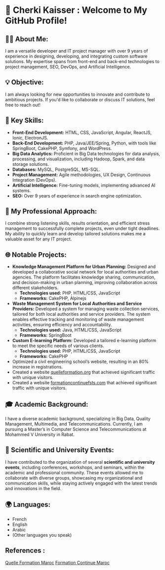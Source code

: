 # 🌟 Cherki Kaisser : Welcome to My GitHub Profile!

## 👨‍💻 About Me:
I am a versatile developer and IT project manager with over 9 years of experience in designing, developing, and integrating custom software solutions. My expertise spans from front-end and back-end technologies to project management, SEO, DevOps, and Artificial Intelligence.
## 💡 Objective:
I am always looking for new opportunities to innovate and contribute to ambitious projects. If you'd like to collaborate or discuss IT solutions, feel free to reach out!

## 🚀 Key Skills:
- **Front-End Development:** HTML, CSS, JavaScript, Angular, ReactJS, Ionic, ElectronJS.
- **Back-End Development:** PHP, Java/JEE/Spring, Python, with tools like SpringBoot, CakePHP, Symfony, and WordPress.
- **Big Data Analytics:** Proficient in Big Data technologies for data analysis, processing, and visualization, including Hadoop, Spark, and data storage solutions.
- **Databases:** MySQL, PostgreSQL, MS-SQL.
- **Project Management:** Agile methodologies, UX Design, Continuous Integration (DevOps).
- **Artificial Intelligence:** Fine-tuning models, implementing advanced AI systems.
- **SEO:** Over 9 years of experience in search engine optimization.

## 🎯 My Professional Approach:
I combine strong listening skills, results orientation, and efficient stress management to successfully complete projects, even under tight deadlines. My ability to quickly learn and develop tailored solutions makes me a valuable asset for any IT project.

## 🌐 Notable Projects:
- **Knowledge Management Platform for Urban Planning:** Designed and developed a collaborative social network for local authorities and urban agencies. The platform facilitates knowledge sharing, communication, and decision-making in urban planning, improving collaboration across different stakeholders.
  - **Technologies used:** PHP, HTML/CSS, JavaScript  
  - **Frameworks:** CakePHP, Alpinejs
- **Waste Management System for Local Authorities and Service Providers:** Developed a system for managing waste collection services, tailored for both local authorities and service providers. The system enables effective tracking and monitoring of waste management activities, ensuring efficiency and accountability.  
  - **Technologies used:** Java, HTML/CSS, JavaScript  
  - **Frameworks:** SpringBoot
- **Custom E-learning Platform:** Developed a tailored e-learning platform to meet the specific needs of various clients.
  - **Technologies used:** PHP, HTML/CSS, JavaScript  
  - **Frameworks:** CakePHP
- Optimized a civil engineering school’s website, resulting in an 80% increase in registrations.
- Created a website [quelleformation.org](https://formationcontinuefsts.com) that achieved significant traffic with unique visitors.
- Created a website [formationcontinuefsts.com](https://quelleformation.org) that achieved significant traffic with unique visitors.
## 🎓 Academic Background:
I have a diverse academic background, specializing in Big Data, Quality Management, Multimedia, and Telecommunications. Currently, I am pursuing a Master’s in Computer Science and Telecommunications at Mohammed V University in Rabat.

## 📅 Scientific and University Events:
I have contributed to the organization of several **scientific and university events**, including conferences, workshops, and seminars, within the academic and professional community. These events allowed me to collaborate with diverse groups, showcasing my organizational and communication skills, while staying actively engaged with the latest trends and innovations in the field.

## 🌍 Languages:
- French
- English
- Arabic
- (Other languages you speak)


## References :  

[Quelle Formation Maroc](https://quelleformation.org)
[Formation Continue Maroc ](https://formationcontinuefsts.com)
